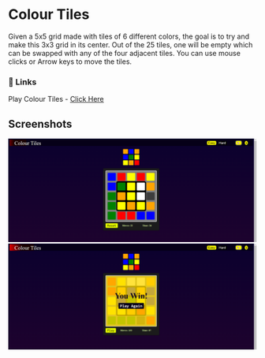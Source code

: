 # Colour Tiles
Given a 5x5 grid made with tiles of 6 different colors, the goal is to try and make this 3x3 grid in its center. Out of the 25 tiles, one will be empty which can be swapped with any of the four adjacent tiles.
You can use mouse clicks or Arrow keys to move the tiles.

### 🔗 Links
Play Colour Tiles - [Click Here](https://thilak-07.github.io/color-tiles-puzzle/)

## Screenshots
![App Screenshot](https://github.com/Thilak-07/Colour_Tiles/blob/main/Screenshots/The%20Game.png)
![App Screenshot](https://github.com/Thilak-07/Colour_Tiles/blob/main/Screenshots/You%20Win.png)
